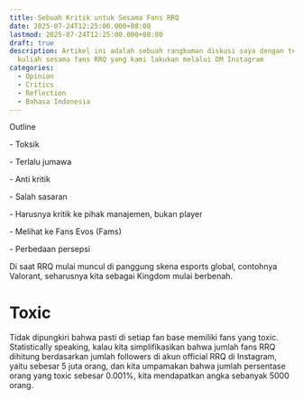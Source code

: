 ```yaml
---
title: Sebuah Kritik untuk Sesama Fans RRQ
date: 2025-07-24T12:25:00.000+08:00
lastmod: 2025-07-24T12:25:00.000+08:00
draft: true
description: Artikel ini adalah sebuah rangkuman diskusi saya dengan teman
  kuliah sesama fans RRQ yang kami lakukan melalui DM Instagram
categories:
  - Opinion
  - Critics
  - Reflection
  - Bahasa Indonesia
---
```

Outline

\- Toksik

\- Terlalu jumawa

\- Anti kritik

\- Salah sasaran

\- Harusnya kritik ke pihak manajemen, bukan     player

\- Melihat ke Fans Evos (Fams)

\- Perbedaan persepsi

Di saat RRQ  mulai muncul di panggung skena esports global, contohnya Valorant, seharusnya kita sebagai Kingdom mulai berbenah.

# Toxic

Tidak dipungkiri bahwa pasti di setiap fan base memiliki fans yang toxic. Statistically speaking, kalau kita simplifikasikan bahwa jumlah fans RRQ dihitung berdasarkan jumlah followers di akun official RRQ di Instagram, yaitu sebesar 5 juta orang, dan kita umpamakan bahwa jumlah persentase orang yang toxic sebesar 0.001%, kita mendapatkan angka sebanyak 5000 orang.
